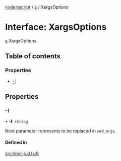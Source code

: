 [nodejsscript](../README.md) / [s](../modules/s.md) / XargsOptions

# Interface: XargsOptions

[s](../modules/s.md).XargsOptions

## Table of contents

### Properties

- [-I](s.XargsOptions.md#-i)

## Properties

### -I

• **-I**: `string`

Next parameter represents to be replaced in `cmd_args`.

#### Defined in

[src/shelljs.d.ts:6](https://github.com/jaandrle/nodejsscript/blob/574f62d/src/shelljs.d.ts#L6)
